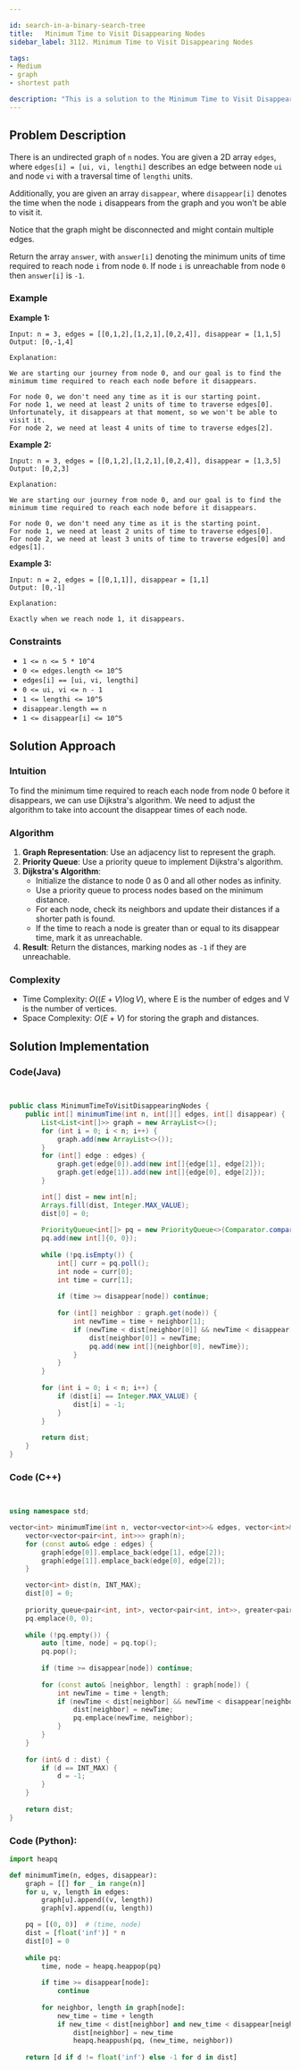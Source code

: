 ```yaml
---

id: search-in-a-binary-search-tree
title:   Minimum Time to Visit Disappearing Nodes
sidebar_label: 3112. Minimum Time to Visit Disappearing Nodes

tags:
- Medium
- graph
- shortest path

description: "This is a solution to the Minimum Time to Visit Disappearing Nodes problem."
---
```



## Problem Description

There is an undirected graph of `n` nodes. You are given a 2D array `edges`, where `edges[i] = [ui, vi, lengthi]` describes an edge between node `ui` and node `vi` with a traversal time of `lengthi` units.

Additionally, you are given an array `disappear`, where `disappear[i]` denotes the time when the node `i` disappears from the graph and you won't be able to visit it.

Notice that the graph might be disconnected and might contain multiple edges.

Return the array `answer`, with `answer[i]` denoting the minimum units of time required to reach node `i` from node `0`. If node `i` is unreachable from node `0` then `answer[i]` is `-1`.

### Example

**Example 1:**

```
Input: n = 3, edges = [[0,1,2],[1,2,1],[0,2,4]], disappear = [1,1,5]
Output: [0,-1,4]

Explanation:

We are starting our journey from node 0, and our goal is to find the minimum time required to reach each node before it disappears.

For node 0, we don't need any time as it is our starting point.
For node 1, we need at least 2 units of time to traverse edges[0]. Unfortunately, it disappears at that moment, so we won't be able to visit it.
For node 2, we need at least 4 units of time to traverse edges[2].
```

**Example 2:**

```
Input: n = 3, edges = [[0,1,2],[1,2,1],[0,2,4]], disappear = [1,3,5]
Output: [0,2,3]

Explanation:

We are starting our journey from node 0, and our goal is to find the minimum time required to reach each node before it disappears.

For node 0, we don't need any time as it is the starting point.
For node 1, we need at least 2 units of time to traverse edges[0].
For node 2, we need at least 3 units of time to traverse edges[0] and edges[1].
```

**Example 3:**

```
Input: n = 2, edges = [[0,1,1]], disappear = [1,1]
Output: [0,-1]

Explanation:

Exactly when we reach node 1, it disappears.
```

### Constraints

- `1 <= n <= 5 * 10^4`
- `0 <= edges.length <= 10^5`
- `edges[i] == [ui, vi, lengthi]`
- `0 <= ui, vi <= n - 1`
- `1 <= lengthi <= 10^5`
- `disappear.length == n`
- `1 <= disappear[i] <= 10^5`

## Solution Approach

### Intuition

To find the minimum time required to reach each node from node 0 before it disappears, we can use Dijkstra's algorithm. We need to adjust the algorithm to take into account the disappear times of each node.

### Algorithm

1. **Graph Representation**: Use an adjacency list to represent the graph.
2. **Priority Queue**: Use a priority queue to implement Dijkstra's algorithm.
3. **Dijkstra's Algorithm**:
   - Initialize the distance to node 0 as 0 and all other nodes as infinity.
   - Use a priority queue to process nodes based on the minimum distance.
   - For each node, check its neighbors and update their distances if a shorter path is found.
   - If the time to reach a node is greater than or equal to its disappear time, mark it as unreachable.
4. **Result**: Return the distances, marking nodes as `-1` if they are unreachable.

### Complexity

- Time Complexity: $O((E + V) \log V)$, where E is the number of edges and V is the number of vertices.
- Space Complexity: $O(E + V)$ for storing the graph and distances.

## Solution Implementation

### Code(Java) 
```java


public class MinimumTimeToVisitDisappearingNodes {
    public int[] minimumTime(int n, int[][] edges, int[] disappear) {
        List<List<int[]>> graph = new ArrayList<>();
        for (int i = 0; i < n; i++) {
            graph.add(new ArrayList<>());
        }
        for (int[] edge : edges) {
            graph.get(edge[0]).add(new int[]{edge[1], edge[2]});
            graph.get(edge[1]).add(new int[]{edge[0], edge[2]});
        }

        int[] dist = new int[n];
        Arrays.fill(dist, Integer.MAX_VALUE);
        dist[0] = 0;
        
        PriorityQueue<int[]> pq = new PriorityQueue<>(Comparator.comparingInt(a -> a[1]));
        pq.add(new int[]{0, 0});
        
        while (!pq.isEmpty()) {
            int[] curr = pq.poll();
            int node = curr[0];
            int time = curr[1];
            
            if (time >= disappear[node]) continue;
            
            for (int[] neighbor : graph.get(node)) {
                int newTime = time + neighbor[1];
                if (newTime < dist[neighbor[0]] && newTime < disappear[neighbor[0]]) {
                    dist[neighbor[0]] = newTime;
                    pq.add(new int[]{neighbor[0], newTime});
                }
            }
        }
        
        for (int i = 0; i < n; i++) {
            if (dist[i] == Integer.MAX_VALUE) {
                dist[i] = -1;
            }
        }
        
        return dist;
    }
}

```


### Code (C++)
```cpp


using namespace std;

vector<int> minimumTime(int n, vector<vector<int>>& edges, vector<int>& disappear) {
    vector<vector<pair<int, int>>> graph(n);
    for (const auto& edge : edges) {
        graph[edge[0]].emplace_back(edge[1], edge[2]);
        graph[edge[1]].emplace_back(edge[0], edge[2]);
    }

    vector<int> dist(n, INT_MAX);
    dist[0] = 0;
    
    priority_queue<pair<int, int>, vector<pair<int, int>>, greater<pair<int, int>>> pq;
    pq.emplace(0, 0);
    
    while (!pq.empty()) {
        auto [time, node] = pq.top();
        pq.pop();
        
        if (time >= disappear[node]) continue;
        
        for (const auto& [neighbor, length] : graph[node]) {
            int newTime = time + length;
            if (newTime < dist[neighbor] && newTime < disappear[neighbor]) {
                dist[neighbor] = newTime;
                pq.emplace(newTime, neighbor);
            }
        }
    }
    
    for (int& d : dist) {
        if (d == INT_MAX) {
            d = -1;
        }
    }
    
    return dist;
}


```


### Code (Python):

```python
import heapq

def minimumTime(n, edges, disappear):
    graph = [[] for _ in range(n)]
    for u, v, length in edges:
        graph[u].append((v, length))
        graph[v].append((u, length))

    pq = [(0, 0)]  # (time, node)
    dist = [float('inf')] * n
    dist[0] = 0
    
    while pq:
        time, node = heapq.heappop(pq)
        
        if time >= disappear[node]:
            continue
        
        for neighbor, length in graph[node]:
            new_time = time + length
            if new_time < dist[neighbor] and new_time < disappear[neighbor]:
                dist[neighbor] = new_time
                heapq.heappush(pq, (new_time, neighbor))
    
    return [d if d != float('inf') else -1 for d in dist]
```
